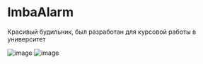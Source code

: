 # ImbaAlarm
Красивый будильник, был разработан для курсовой работы в университет

![image](https://user-images.githubusercontent.com/36063818/232101076-8dd7674a-556b-4bb5-b334-08a71fca1192.png)
![image](https://user-images.githubusercontent.com/36063818/232101111-ca1ebd20-d3d3-4c0f-a32d-927256398634.png)
